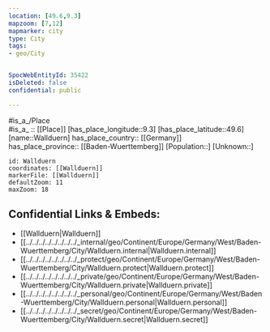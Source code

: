 ```yaml
---
location: [49.6,9.3] 
mapzoom: [7,12] 
mapmarker: city 
type: City
tags:
- geo/City


SpocWebEntityId: 35422
isDeleted: false
confidential: public

---
```

#is_a_/Place  
#is_a_ :: [[Place]] 
[has_place_longitude::9.3] 
[has_place_latitude::49.6] 
[name::Wallduern] 
has_place_country:: [[Germany]]  
has_place_province:: [[Baden-Wuerttemberg]] 
[Population::] 
[Unknown::] 


```leaflet
id: Wallduern
coordinates: [[Wallduern]] 
markerFile: [[Wallduern]] 
defaultZoom: 11 
maxZoom: 18
```


## Confidential Links & Embeds: 
- [[Wallduern|Wallduern]]  
- [[../../../../../../../../_internal/geo/Continent/Europe/Germany/West/Baden-Wuerttemberg/City/Wallduern.internal|Wallduern.internal]] 
- [[../../../../../../../../_protect/geo/Continent/Europe/Germany/West/Baden-Wuerttemberg/City/Wallduern.protect|Wallduern.protect]] 
- [[../../../../../../../../_private/geo/Continent/Europe/Germany/West/Baden-Wuerttemberg/City/Wallduern.private|Wallduern.private]] 
- [[../../../../../../../../_personal/geo/Continent/Europe/Germany/West/Baden-Wuerttemberg/City/Wallduern.personal|Wallduern.personal]] 
- [[../../../../../../../../_secret/geo/Continent/Europe/Germany/West/Baden-Wuerttemberg/City/Wallduern.secret|Wallduern.secret]] 
